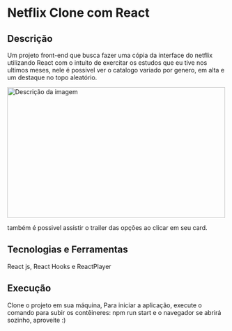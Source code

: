# Netflix Clone com React 

## Descrição

Um projeto front-end  que busca fazer uma cópia da interface do netflix utilizando React com o intuito de exercitar os estudos que eu tive nos ultimos meses, nele é possivel ver o catalogo variado por genero, em alta e um destaque no topo aleatório.

<img src="https://i.imgur.com/XCHlXJH.png" alt="Descrição da imagem" width="500" height="300" />


também é possivel assistir o trailer das opções ao clicar em seu card.


## Tecnologias e Ferramentas

React js, React Hooks e ReactPlayer

## Execução

Clone o projeto em sua máquina, Para iniciar a aplicação, execute o comando para subir os contêineres: npm run start e o navegador se abrirá sozinho, aproveite :)




